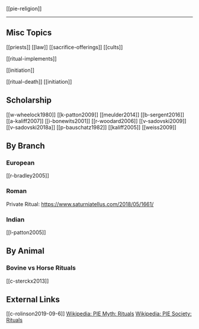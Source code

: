[[pie-religion]]

---


## Misc Topics
[[priests]] [[law]]
[[sacrifice-offerings]]
[[cults]]

[[ritual-implements]]

[[initiation]]

[[ritual-death]]
[[initiation]]


## Scholarship
[[w-wheelock1980]]
[[k-patton2009]]
[[meulder2014]]
[[b-sergent2016]]
[[a-kaliff2007]]
[[i-bonewits2001]]
[[r-woodard2006]]
[[v-sadovski2009]]
[[v-sadovski2018a]]
[[p-bauschatz1982]]
[[kaliff2005]]
[[weiss2009]]
## By Branch
### European
[[r-bradley2005]]
### Roman
Private Ritual: https://www.saturniatellus.com/2018/05/1661/
### Indian
[[l-patton2005]]
## By Animal
### Bovine vs Horse Rituals
[[c-sterckx2013]]

## External Links
[[c-rolinson2019-09-6]]
[Wikipedia: PIE Myth: Rituals](https://en.wikipedia.org/wiki/Proto-Indo-European-mythology#Rituals)
[Wikipedia: PIE Society: Rituals](https://en.wikipedia.org/wiki/Proto-Indo-European-society#Rituals)